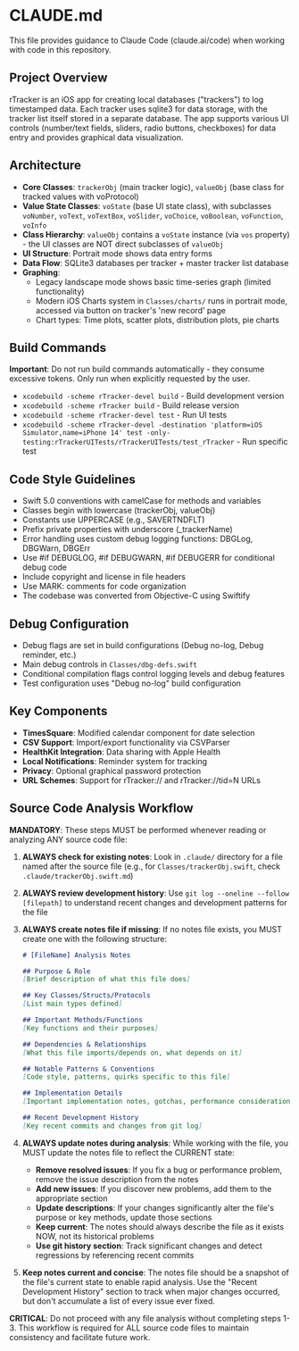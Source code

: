 # CLAUDE.md

This file provides guidance to Claude Code (claude.ai/code) when working with code in this repository.

## Project Overview
rTracker is an iOS app for creating local databases ("trackers") to log timestamped data. Each tracker uses sqlite3 for data storage, with the tracker list itself stored in a separate database. The app supports various UI controls (number/text fields, sliders, radio buttons, checkboxes) for data entry and provides graphical data visualization.

## Architecture
- **Core Classes**: `trackerObj` (main tracker logic), `valueObj` (base class for tracked values with voProtocol)
- **Value State Classes**: `voState` (base UI state class), with subclasses `voNumber`, `voText`, `voTextBox`, `voSlider`, `voChoice`, `voBoolean`, `voFunction`, `voInfo`
- **Class Hierarchy**: `valueObj` contains a `voState` instance (via `vos` property) - the UI classes are NOT direct subclasses of `valueObj`
- **UI Structure**: Portrait mode shows data entry forms
- **Data Flow**: SQLite3 databases per tracker + master tracker list database
- **Graphing**: 
  - Legacy landscape mode shows basic time-series graph (limited functionality)
  - Modern iOS Charts system in `Classes/charts/` runs in portrait mode, accessed via button on tracker's 'new record' page
  - Chart types: Time plots, scatter plots, distribution plots, pie charts

## Build Commands
**Important**: Do not run build commands automatically - they consume excessive tokens. Only run when explicitly requested by the user.
- `xcodebuild -scheme rTracker-devel build` - Build development version
- `xcodebuild -scheme rTracker build` - Build release version
- `xcodebuild -scheme rTracker-devel test` - Run UI tests
- `xcodebuild -scheme rTracker-devel -destination 'platform=iOS Simulator,name=iPhone 14' test -only-testing:rTrackerUITests/rTrackerUITests/test_rTracker` - Run specific test

## Code Style Guidelines
- Swift 5.0 conventions with camelCase for methods and variables
- Classes begin with lowercase (trackerObj, valueObj)
- Constants use UPPERCASE (e.g., SAVERTNDFLT)
- Prefix private properties with underscore (_trackerName)
- Error handling uses custom debug logging functions: DBGLog, DBGWarn, DBGErr
- Use #if DEBUGLOG, #if DEBUGWARN, #if DEBUGERR for conditional debug code
- Include copyright and license in file headers
- Use MARK: comments for code organization
- The codebase was converted from Objective-C using Swiftify

## Debug Configuration
- Debug flags are set in build configurations (Debug no-log, Debug reminder, etc.)
- Main debug controls in `Classes/dbg-defs.swift` 
- Conditional compilation flags control logging levels and debug features
- Test configuration uses "Debug no-log" build configuration

## Key Components
- **TimesSquare**: Modified calendar component for date selection
- **CSV Support**: Import/export functionality via CSVParser
- **HealthKit Integration**: Data sharing with Apple Health
- **Local Notifications**: Reminder system for tracking
- **Privacy**: Optional graphical password protection
- **URL Schemes**: Support for rTracker:// and rTracker://tid=N URLs

## Source Code Analysis Workflow
**MANDATORY**: These steps MUST be performed whenever reading or analyzing ANY source code file:

1. **ALWAYS check for existing notes**: Look in `.claude/` directory for a file named after the source file (e.g., for `Classes/trackerObj.swift`, check `.claude/trackerObj.swift.md`)

2. **ALWAYS review development history**: Use `git log --oneline --follow [filepath]` to understand recent changes and development patterns for the file

3. **ALWAYS create notes file if missing**: If no notes file exists, you MUST create one with the following structure:
   ```markdown
   # [FileName] Analysis Notes
   
   ## Purpose & Role
   [Brief description of what this file does]
   
   ## Key Classes/Structs/Protocols
   [List main types defined]
   
   ## Important Methods/Functions
   [Key functions and their purposes]
   
   ## Dependencies & Relationships
   [What this file imports/depends on, what depends on it]
   
   ## Notable Patterns & Conventions
   [Code style, patterns, quirks specific to this file]
   
   ## Implementation Details
   [Important implementation notes, gotchas, performance considerations]
   
   ## Recent Development History
   [Key recent commits and changes from git log]
   ```

4. **ALWAYS update notes during analysis**: While working with the file, you MUST update the notes file to reflect the CURRENT state:
   - **Remove resolved issues**: If you fix a bug or performance problem, remove the issue description from the notes
   - **Add new issues**: If you discover new problems, add them to the appropriate section
   - **Update descriptions**: If your changes significantly alter the file's purpose or key methods, update those sections
   - **Keep current**: The notes should always describe the file as it exists NOW, not its historical problems
   - **Use git history section**: Track significant changes and detect regressions by referencing recent commits

5. **Keep notes current and concise**: The notes file should be a snapshot of the file's current state to enable rapid analysis. Use the "Recent Development History" section to track when major changes occurred, but don't accumulate a list of every issue ever fixed.

**CRITICAL**: Do not proceed with any file analysis without completing steps 1-3. This workflow is required for ALL source code files to maintain consistency and facilitate future work.